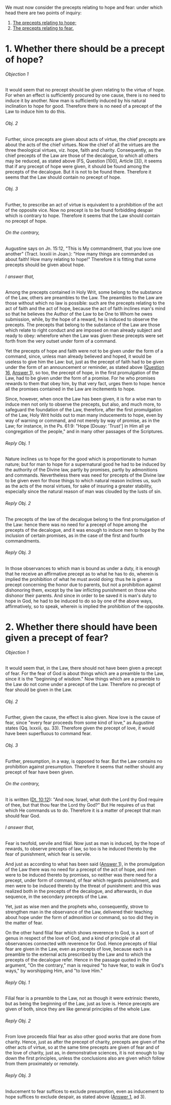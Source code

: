 We must now consider the precepts relating to hope and fear: under which head there are two points of inquiry:  

1. [ The precepts relating to hope;](#1.%20Whether%20there%20should%20be%20a%20precept%20of%20hope?)
2. [ The precepts relating to fear.](#2.%20Whether%20there%20should%20have%20been%20given%20a%20precept%20of%20fear?)



# 1. Whether there should be a precept of hope? 

###### Objection 1
It would seem that no precept should be given relating to the virtue of hope. For when an effect is sufficiently procured by one cause, there is no need to induce it by another. Now man is sufficiently induced by his natural inclination to hope for good. Therefore there is no need of a precept of the Law to induce him to do this.  

###### Obj. 2
Further, since precepts are given about acts of virtue, the chief precepts are about the acts of the chief virtues. Now the chief of all the virtues are the three theological virtues, viz. hope, faith and charity. Consequently, as the chief precepts of the Law are those of the decalogue, to which all others may be reduced, as stated above (FS, Question \[100\], Article \[3\]), it seems that if any precept of hope were given, it should be found among the precepts of the decalogue. But it is not to be found there. Therefore it seems that the Law should contain no precept of hope.  

###### Obj. 3
Further, to prescribe an act of virtue is equivalent to a prohibition of the act of the opposite vice. Now no precept is to be found forbidding despair which is contrary to hope. Therefore it seems that the Law should contain no precept of hope.  

###### On the contrary,
Augustine says on Jn. 15:12, "This is My commandment, that you love one another" (Tract. lxxxiii in Joan.): "How many things are commanded us about faith! How many relating to hope!" Therefore it is fitting that some precepts should be given about hope.  

###### I answer that,
Among the precepts contained in Holy Writ, some belong to the substance of the Law, others are preambles to the Law. The preambles to the Law are those without which no law is possible: such are the precepts relating to the act of faith and the act of hope, because the act of faith inclines man's mind so that he believes the Author of the Law to be One to Whom he owes submission, while, by the hope of a reward, he is induced to observe the precepts. The precepts that belong to the substance of the Law are those which relate to right conduct and are imposed on man already subject and ready to obey: wherefore when the Law was given these precepts were set forth from the very outset under form of a command.  

Yet the precepts of hope and faith were not to be given under the form of a command, since, unless man already believed and hoped, it would be useless to give him the Law: but, just as the precept of faith had to be given under the form of an announcement or reminder, as stated above ([Question 16](16.%20Precepts%20of%20Faith,%20Knowledge%20and%20Understanding.md), [Answer 1](16.%20Precepts%20of%20Faith,%20Knowledge%20and%20Understanding.md#1.%20Whether%20in%20the%20Old%20Law%20there%20should%20have%20been%20given%20precepts%20of%20faith?)), so too, the precept of hope, in the first promulgation of the Law, had to be given under the form of a promise. For he who promises rewards to them that obey him, by that very fact, urges them to hope: hence all the promises contained in the Law are incitements to hope.  

Since, however, when once the Law has been given, it is for a wise man to induce men not only to observe the precepts, but also, and much more, to safeguard the foundation of the Law, therefore, after the first promulgation of the Law, Holy Writ holds out to man many inducements to hope, even by way of warning or command, and not merely by way of promise, as in the Law; for instance, in the Ps. 61:9: "Hope \[Douay: 'Trust'\] in Him all ye congregation of the people," and in many other passages of the Scriptures.  

###### Reply Obj. 1
Nature inclines us to hope for the good which is proportionate to human nature; but for man to hope for a supernatural good he had to be induced by the authority of the Divine law, partly by promises, partly by admonitions and commands. Nevertheless there was need for precepts of the Divine law to be given even for those things to which natural reason inclines us, such as the acts of the moral virtues, for sake of insuring a greater stability, especially since the natural reason of man was clouded by the lusts of sin.  

###### Reply Obj. 2
The precepts of the law of the decalogue belong to the first promulgation of the Law: hence there was no need for a precept of hope among the precepts of the decalogue, and it was enough to induce men to hope by the inclusion of certain promises, as in the case of the first and fourth commandments.  

###### Reply Obj. 3
In those observances to which man is bound as under a duty, it is enough that he receive an affirmative precept as to what he has to do, wherein is implied the prohibition of what he must avoid doing: thus he is given a precept concerning the honor due to parents, but not a prohibition against dishonoring them, except by the law inflicting punishment on those who dishonor their parents. And since in order to be saved it is man's duty to hope in God, he had to be induced to do so by one of the above ways, affirmatively, so to speak, wherein is implied the prohibition of the opposite.  




# 2. Whether there should have been given a precept of fear? 

###### Objection 1
It would seem that, in the Law, there should not have been given a precept of fear. For the fear of God is about things which are a preamble to the Law, since it is the "beginning of wisdom." Now things which are a preamble to the Law do not come under a precept of the Law. Therefore no precept of fear should be given in the Law.  

###### Obj. 2
Further, given the cause, the effect is also given. Now love is the cause of fear, since "every fear proceeds from some kind of love," as Augustine states (Qq. lxxxiii, qu. 33). Therefore given the precept of love, it would have been superfluous to command fear.  

###### Obj. 3
Further, presumption, in a way, is opposed to fear. But the Law contains no prohibition against presumption. Therefore it seems that neither should any precept of fear have been given.  

###### On the contrary,
It is written ([Dt. 10:12](http://bible.gospelcom.net/bible?Dt++10:12)): "And now, Israel, what doth the Lord thy God require of thee, but that thou fear the Lord thy God?" But He requires of us that which He commands us to do. Therefore it is a matter of precept that man should fear God.  

###### I answer that,
Fear is twofold, servile and filial. Now just as man is induced, by the hope of rewards, to observe precepts of law, so too is he induced thereto by the fear of punishment, which fear is servile.  

And just as according to what has been said ([Answer 1](#1.%20Whether%20there%20should%20be%20a%20precept%20of%20hope?%20)), in the promulgation of the Law there was no need for a precept of the act of hope, and men were to be induced thereto by promises, so neither was there need for a precept, under form of command, of fear which regards punishment, and men were to be induced thereto by the threat of punishment: and this was realized both in the precepts of the decalogue, and afterwards, in due sequence, in the secondary precepts of the Law.  

Yet, just as wise men and the prophets who, consequently, strove to strengthen man in the observance of the Law, delivered their teaching about hope under the form of admonition or command, so too did they in the matter of fear.  

On the other hand filial fear which shows reverence to God, is a sort of genus in respect of the love of God, and a kind of principle of all observances connected with reverence for God. Hence precepts of filial fear are given in the Law, even as precepts of love, because each is a preamble to the external acts prescribed by the Law and to which the precepts of the decalogue refer. Hence in the passage quoted in the argument, "On the contrary," man is required "to have fear, to walk in God's ways," by worshipping Him, and "to love Him."  

###### Reply Obj. 1
Filial fear is a preamble to the Law, not as though it were extrinsic thereto, but as being the beginning of the Law, just as love is. Hence precepts are given of both, since they are like general principles of the whole Law.  

###### Reply Obj. 2
From love proceeds filial fear as also other good works that are done from charity. Hence, just as after the precept of charity, precepts are given of the other acts of virtue, so at the same time precepts are given of fear and of the love of charity, just as, in demonstrative sciences, it is not enough to lay down the first principles, unless the conclusions also are given which follow from them proximately or remotely.  

###### Reply Obj. 3
Inducement to fear suffices to exclude presumption, even as inducement to hope suffices to exclude despair, as stated above ([Answer 1](#1.%20Whether%20there%20should%20be%20a%20precept%20of%20hope?%20), ad 3).